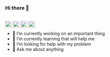 ### Hi there 👋


<br/>

<a href="https://www.facebook.com/deepshikha.kumari.374549/">
  <img align="left" alt="Deepshikha Kumari| Facebook" width="22px" src="https://cdn.jsdelivr.net/npm/simple-icons@v3/icons/facebook.svg" />
</a>
<a href="https://twitter.com/deepshikha_1234">
  <img align="left" alt="Deepshikha Kumari| Twitter" width="22px" src="https://cdn.jsdelivr.net/npm/simple-icons@v3/icons/twitter.svg" />
</a>
<a href="https://www.linkedin.com/in/deepshikha-kumari-047b471a6/">
  <img align="left" alt="Linkedin" width="22px" src="https://cdn.jsdelivr.net/npm/simple-icons@v3/icons/linkedin.svg" />
</a>

<a href="https://www.instagram.com/_deepshikha_dk/">
  <img align="left" alt="Instagram" width="22px" src="https://cdn.jsdelivr.net/npm/simple-icons@v3/icons/instagram.svg" />
</a>



<br />


<!--
**piyushchauhan/piyushchauhan** is a ✨ _special_ ✨ repository because its `README.md` (this file) appears on your GitHub profile.

Here are some ideas to get you started:
-->


- 🔭 I’m currently working on an important thing
- 🌱 I’m currently learning that will help me
- 🤔 I’m looking for help with my problem
- 💬 Ask me about anything
<!--
- ⚡ Fun fact: I am awesome 
--->
